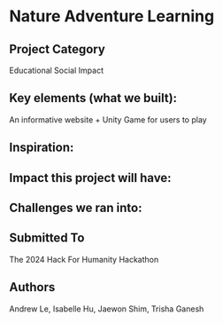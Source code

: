 # Nature Adventure Learning

## Project Category
Educational Social Impact

## Key elements (what we built):
An informative website + Unity Game for users to play

## Inspiration:

## Impact this project will have:

## Challenges we ran into:

## Submitted To
The 2024 Hack For Humanity Hackathon 


## Authors
Andrew Le, Isabelle Hu, Jaewon Shim, Trisha Ganesh
